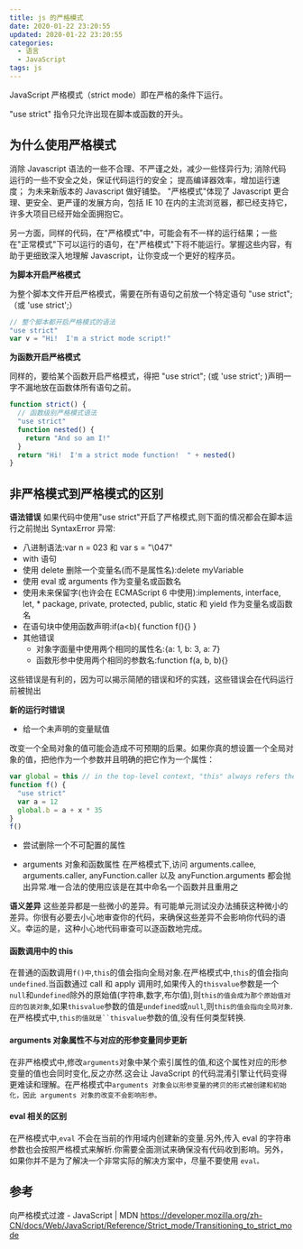 ```yaml
---
title: js 的严格模式
date: 2020-01-22 23:20:55
updated: 2020-01-22 23:20:55
categories:
  - 语言
  - JavaScript
tags: js
---
```


JavaScript 严格模式（strict mode）即在严格的条件下运行。

"use strict" 指令只允许出现在脚本或函数的开头。

## 为什么使用严格模式

消除 Javascript 语法的一些不合理、不严谨之处，减少一些怪异行为;
消除代码运行的一些不安全之处，保证代码运行的安全；
提高编译器效率，增加运行速度；
为未来新版本的 Javascript 做好铺垫。
"严格模式"体现了 Javascript 更合理、更安全、更严谨的发展方向，包括 IE 10 在内的主流浏览器，都已经支持它，许多大项目已经开始全面拥抱它。

另一方面，同样的代码，在"严格模式"中，可能会有不一样的运行结果；一些在"正常模式"下可以运行的语句，在"严格模式"下将不能运行。掌握这些内容，有助于更细致深入地理解 Javascript，让你变成一个更好的程序员。

**为脚本开启严格模式**

为整个脚本文件开启严格模式，需要在所有语句之前放一个特定语句 "use strict"; （或 'use strict';）

<!-- more -->

```js
// 整个脚本都开启严格模式的语法
"use strict"
var v = "Hi!  I'm a strict mode script!"
```

**为函数开启严格模式**

同样的，要给某个函数开启严格模式，得把 "use strict"; (或 'use strict'; )声明一字不漏地放在函数体所有语句之前。

```js
function strict() {
  // 函数级别严格模式语法
  "use strict"
  function nested() {
    return "And so am I!"
  }
  return "Hi!  I'm a strict mode function!  " + nested()
}
```

## 非严格模式到严格模式的区别

**语法错误**
如果代码中使用"use strict"开启了严格模式,则下面的情况都会在脚本运行之前抛出 SyntaxError 异常:

- 八进制语法:var n = 023 和 var s = "\047"
- with 语句
- 使用 delete 删除一个变量名(而不是属性名):delete myVariable
- 使用 eval 或 arguments 作为变量名或函数名
- 使用未来保留字(也许会在 ECMAScript 6 中使用):implements, interface, let, \* package, private, protected, public, static 和 yield 作为变量名或函数名
- 在语句块中使用函数声明:if(a<b){ function f(){} }
- 其他错误
  - 对象字面量中使用两个相同的属性名:{a: 1, b: 3, a: 7}
  - 函数形参中使用两个相同的参数名:function f(a, b, b){}

这些错误是有利的，因为可以揭示简陋的错误和坏的实践，这些错误会在代码运行前被抛出

<!-- more -->

**新的运行时错误**

- 给一个未声明的变量赋值

改变一个全局对象的值可能会造成不可预期的后果。如果你真的想设置一个全局对象的值，把他作为一个参数并且明确的把它作为一个属性：

```js
var global = this // in the top-level context, "this" always refers the global object
function f() {
  "use strict"
  var a = 12
  global.b = a + x * 35
}
f()
```

- 尝试删除一个不可配置的属性

- arguments 对象和函数属性
  在严格模式下,访问 arguments.callee, arguments.caller, anyFunction.caller 以及 anyFunction.arguments 都会抛出异常.唯一合法的使用应该是在其中命名一个函数并且重用之

**语义差异**
这些差异都是一些微小的差异。有可能单元测试没办法捕获这种微小的差异。你很有必要去小心地审查你的代码，来确保这些差异不会影响你代码的语义。幸运的是，这种小心地代码审查可以逐函数地完成。

#### 函数调用中的 this

在普通的函数调用`f()中`,`this`的值会指向全局对象.在严格模式中,`this`的值会指向`undefined`.当函数通过 call 和 apply 调用时,如果传入的`thisvalue`参数是一个`null`和`undefined`除外的原始值(字符串,数字,布尔值),则`this的值会成为那个原始值对应的包装对象`,如果`thisvalue`参数的值是`undefined`或`null`,则`this的值会指向全局对象`.在严格模式中,` this的值就是``thisvalue `参数的值,没有任何类型转换.

#### arguments 对象属性不与对应的形参变量同步更新

在非严格模式中,修改`arguments`对象中某个索引属性的值,和这个属性对应的形参变量的值也会同时变化,反之亦然.这会让 JavaScript 的代码混淆引擎让代码变得更难读和理解。在严格模式中`arguments 对象会以形参变量的拷贝的形式被创建和初始化，因此 arguments 对象的改变不会影响形参。`

#### eval 相关的区别

在严格模式中,`eval` 不会在当前的作用域内创建新的变量.另外,传入 eval 的字符串参数也会按照严格模式来解析.你需要全面测试来确保没有代码收到影响。另外，如果你并不是为了解决一个非常实际的解决方案中，尽量不要使用 `eval。`

## 参考

向严格模式过渡 - JavaScript | MDN <https://developer.mozilla.org/zh-CN/docs/Web/JavaScript/Reference/Strict_mode/Transitioning_to_strict_mode>

